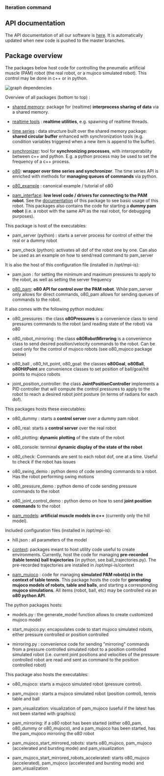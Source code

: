 ### Iteration command




## API documentation 

The API documentation of all our software is [here](https://intelligent-soft-robots.github.io/).
It is automatically updated when new code is pushed to the master branches.

## Package overview 

The packages below host code for controlling the pneumatic artificial muscle (PAM) robot (the real robot, or a mujoco simulated robot). This control may be done in c++ or in python. 

![graph dependencies](https://intelligent-soft-robots.github.io/images/dependencies_graph.png)

Overview of all packages (bottom to top) : 

- [shared memory](https://github.com/machines-in-motion/shared_memory): package for (realtime) **interprocess sharing of data** via a shared memory.

- [realtime tools](https://github.com/machines-in-motion/real_time_tools) : **realtime utilities**, e.g. spawning of realtime threads.

- [time series](https://github.com/machines-in-motion/time_series) : data structure built over the shared memory package: **shared circular buffer** enhanced with synchronization tools (e.g. condition variables triggered when a new item is append to the buffer).

- [synchronizer](https://github.com/intelligent-soft-robots/synchronizer): tool for **synchronizing processes**, with interoperability between c++ and python. E.g. a python process may be used to set the frequency of a c++ process.

- [o80](https://intelligent-soft-robots.github.io/code_documentation/o80/docs/html/index.html): **wrapper over time series and synchronizer**. The time series API is enriched with methods for **managing queues of commands** via python.

- [o80_example](https://intelligent-soft-robots.github.io/code_documentation/o80_example/docs/html/index.html) : canonical example / tutorial of o80

- [pam_interface](https://intelligent-soft-robots.github.io/code_documentation/pam_interface/docs/html/index.html): **low level code / drivers for connecting to the PAM robot**. See the [documentation](https://intelligent-soft-robots.github.io/code_documentation/pam_interface/docs/html/index.html) of this package to see basic usage of this robot. This packages also contains the code for starting a **dummy pam robot** (i.e. a robot with the same API as the real robot, for debugging purposes). 

This package is host of the executables:

- pam_server (python) : starts a server process for control of either the real or a dummy robot

- pam_check (python): activates all dof of the robot one by one. Can also be used as an example on how to send/read command to pam_server

It is also the host of this configuration file (installed in /opt/mpi-is):

- pam.json : for setting the minimum and maximum pressures to apply to the robot, as well as setting the server frequency

- [o80_pam](https://github.com/intelligent-soft-robots/o80_pam): **o80 API for control over the PAM robot**. While pam_server only allows for direct commands, o80_pam allows for sending queues of commands to the robot. 

It also comes with the following python modules:

- o80_pressures : the class **o80Pressures** is a convenience class to send pressures commands to the robot (and reading state of the robot) via o80

- o80_robot_mirroring : the class **o80RobotMirroring** is a convenience class to send desired position/velocity commands to the robot. Can be used only for the control of mujoco robots (see o80_mujoco package below)

- o80_ball , o80_hit_point, o80_goal: the classes **o80Goal**, **o80Ball**, **o80HitPoint** are convenience classes to set position of ball/goal/hit points to mujoco robots

- joint_position_controller: the class **JointPositionController** implements a PID controller that will compute the control pressures to apply to the robot to reach a desired robot joint posture (in terms of radians for each dof).

This packages hosts these executables:

- o80_dummy : starts a **control server** over a dummy pam robot

- o80_real: starts a **control server** over the real robot

- o80_plotting: **dynamic plotting** of the state of the robot

- o80_console: terminal **dynamic display of the state of the robot**

- o80_check: Commands are sent to each robot dof, one at a time. Useful to check if the robot has issues

- o80_swing_demo : python demo of code sending commands to a robot. Has the robot performing swing motions

- o80_pressure_demo : python demo of code sending pressure commands to the robot

- o80_joint_control_demo : python demo on how to send **joint position commands** to the robot

- [pam_models](https://github.com/intelligent-soft-robots/pam_models): **artificial muscle models in c++** (currently only the hill model). 

Included configuration files (installed in /opt/mpi-is):

- hill.json : all parameters of the model

- [context](https://github.com/intelligent-soft-robots/context): packages meant to host utility code useful to create environments. Currently, host the code for managing **pre-recorded (table tennis) ball trajectories** (in python, see ball_trajectories.py). The pre-recorded trajectories are installed in /opt/mpi-is/context

- [pam_mujoco](https://github.com/intelligent-soft-robots/pam_mujoco) : code for managing **simulated PAM robot(s) in the context of table tennis**. This package hosts the code for **generating mujoco models of robots, table and balls**, and starting a corresponding **mujoco simulations**. All items (robot, ball, etc) may be controlled via an **o80 python API**. 

The python packages hosts: 

- models.py : the generate_model function allows to create customized mujoco model

- start_mujoco.py: encapsulates code to start mujoco simulated robots, either pressure controlled or position controlled

- mirroring.py : convenience code for sending "mirroring" commands from a pressure controlled simulated robot to a position controlled simulated robot (i.e. current joint positions and velocities of the pressure controlled robot are read and sent as command to the position controlled robot)

This package also hosts the executables:

- o80_mujoco: starts a mujoco simulated robot (pressure control).

- pam_mujoco : starts a mujoco simulated robot (position control), tennis table and ball

- pam_visualization: visualization of pam_mujoco (useful if the latest has not been started with graphics)

- pam_mirroring: if a o80 robot has been started (either o80_pam, o80_dummy or o80_mujoco), and a pam_mujoco has been started, has the pam_mujoco mirroring the o80 robot

- pam_mujoco_start_mirrored_robots: starts o80_mujoco, pam_mujoco (accelerated and bursting mode) and pam_visualization

- pam_mujoco_start_mirrored_robots_accelerated: starts o80_mujoco (accelerated), pam_mujoco (accelerated and bursting mode) and pam_visualization

 
